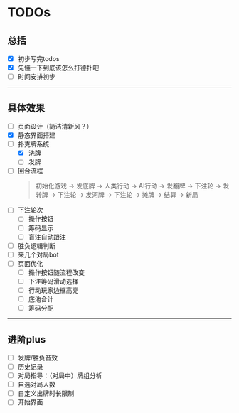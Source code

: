 # TODOs   

## 总括
- [x] 初步写完todos   
- [x] 先懂一下到底该怎么打德扑吧
- [ ] 时间安排初步   
----   
## 具体效果
- [ ] 页面设计（简洁清新风？）
- [x] 静态界面搭建
- [ ] 扑克牌系统   
  - [x] 洗牌
  - [ ] 发牌
- [ ] 回合流程  
  > 初始化游戏 → 发底牌 → 人类行动 → AI行动 → 发翻牌 → 下注轮 → 发转牌 → 下注轮 → 发河牌 → 下注轮 → 摊牌 → 结算 → 新局
- [ ] 下注轮次  
  - [ ] 操作按钮
  - [ ] 筹码显示
  - [ ] 盲注自动跟注
- [ ] 胜负逻辑判断
- [ ] 来几个对局bot  
- [ ] 页面优化  
  - [ ] 操作按钮随流程改变
  - [ ] 下注筹码滑动选择  
  - [ ] 行动玩家边框高亮  
  - [ ] 底池合计
  - [ ] 筹码分配
----   
## 进阶plus  
- [ ] 发牌/胜负音效   
- [ ] 历史记录    
- [ ] 对局指导：（对局中）牌组分析
- [ ] 自选对局人数
- [ ] 自定义出牌时长限制
- [ ] 开始界面
